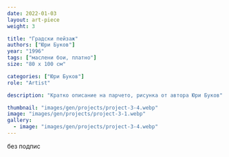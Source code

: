 ```yaml
---
date: 2022-01-03
layout: art-piece
weight: 3

title: "Градски пейзаж"
authors: ["Юри Буков"]
year: "1996"
tags: ["маслени бои, платно"]
size: "80 х 100 см"

categories: ["Юри Буков"]
role: "Artist"

description: "Кратко описание на парчето, рисунка от автора Юри Буков"

thumbnail: "images/gen/projects/project-3-4.webp"
image: "images/gen/projects/project-3-1.webp"
gallery:
  - image: "images/gen/projects/project-3-4.webp"
---
```

без подпис
